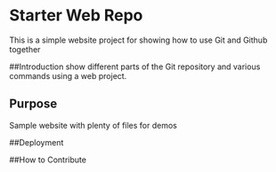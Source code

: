 # Starter Web Repo

This is a simple website project for showing how to use Git and Github together


##Introduction
show different parts of the Git repository and various commands using a web project.

## Purpose

Sample website with plenty of files for demos

##Deployment



##How to Contribute
